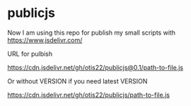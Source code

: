 # publicjs

Now I am using this repo for publish my small scripts with https://www.jsdelivr.com/

URL for pulbish

https://cdn.jsdelivr.net/gh/otis22/publicjs@0.1/path-to-file.js

Or without VERSION if you need latest VERSION

https://cdn.jsdelivr.net/gh/otis22/publicjs/path-to-file.js
